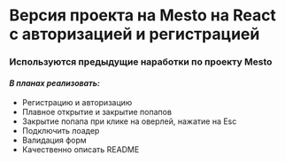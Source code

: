 # Версия проекта на Mesto на React с авторизацией и регистрацией

### Используются предыдущие наработки по проекту Mesto

#### *В планах реализовать:*

* Регистрацию и авторизацию
* Плавное открытие и закрытие попапов
* Закрытие попапа при клике на оверлей, нажатие на Esc
* Подключить лоадер
* Валидация форм
* Качественно описать README
